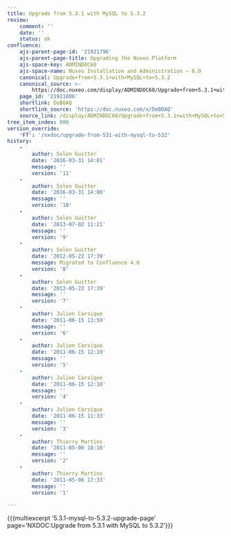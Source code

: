 ```yaml
---
title: Upgrade from 5.3.1 with MySQL to 5.3.2
review:
    comment: ''
    date: ''
    status: ok
confluence:
    ajs-parent-page-id: '21921796'
    ajs-parent-page-title: Upgrading the Nuxeo Platform
    ajs-space-key: ADMINDOC60
    ajs-space-name: Nuxeo Installation and Administration — 6.0
    canonical: Upgrade+from+5.3.1+with+MySQL+to+5.3.2
    canonical_source: >-
        https://doc.nuxeo.com/display/ADMINDOC60/Upgrade+from+5.3.1+with+MySQL+to+5.3.2
    page_id: '21921806'
    shortlink: DoBOAQ
    shortlink_source: 'https://doc.nuxeo.com/x/DoBOAQ'
    source_link: /display/ADMINDOC60/Upgrade+from+5.3.1+with+MySQL+to+5.3.2
tree_item_index: 800
version_override:
    'FT': '/nxdoc/upgrade-from-531-with-mysql-to-532'
history:
    -
        author: Solen Guitter
        date: '2016-03-31 14:01'
        message: ''
        version: '11'
    -
        author: Solen Guitter
        date: '2016-03-31 14:00'
        message: ''
        version: '10'
    -
        author: Solen Guitter
        date: '2013-07-02 11:21'
        message: ''
        version: '9'
    -
        author: Solen Guitter
        date: '2012-05-22 17:39'
        message: Migrated to Confluence 4.0
        version: '8'
    -
        author: Solen Guitter
        date: '2012-05-22 17:39'
        message: ''
        version: '7'
    -
        author: Julien Carsique
        date: '2011-06-15 13:59'
        message: ''
        version: '6'
    -
        author: Julien Carsique
        date: '2011-06-15 12:19'
        message: ''
        version: '5'
    -
        author: Julien Carsique
        date: '2011-06-15 12:18'
        message: ''
        version: '4'
    -
        author: Julien Carsique
        date: '2011-06-15 11:33'
        message: ''
        version: '3'
    -
        author: Thierry Martins
        date: '2011-05-06 18:18'
        message: ''
        version: '2'
    -
        author: Thierry Martins
        date: '2011-05-06 17:33'
        message: ''
        version: '1'

---
```

{{{multiexcerpt '5.3.1-mysql-to-5.3.2-upgrade-page' page='NXDOC:Upgrade from 5.3.1 with MySQL to 5.3.2'}}}

&nbsp;
